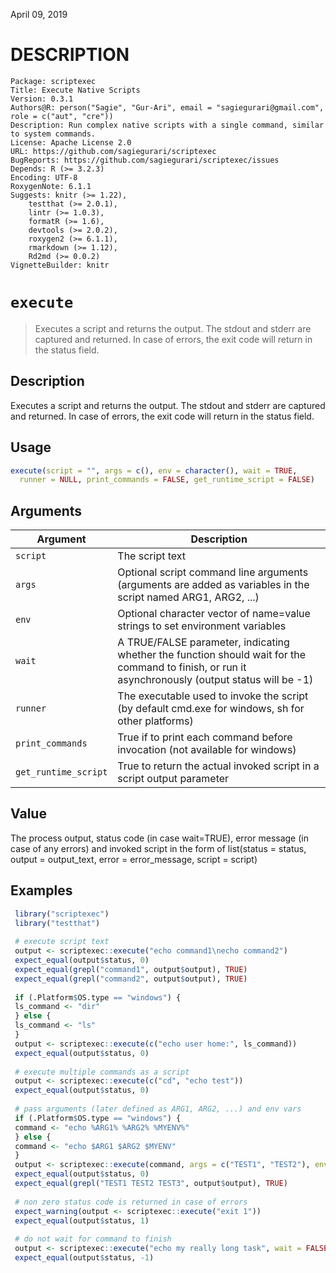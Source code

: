 

<!-- toc -->

April 09, 2019

# DESCRIPTION

```
Package: scriptexec
Title: Execute Native Scripts
Version: 0.3.1
Authors@R: person("Sagie", "Gur-Ari", email = "sagiegurari@gmail.com", role = c("aut", "cre"))
Description: Run complex native scripts with a single command, similar to system commands.
License: Apache License 2.0
URL: https://github.com/sagiegurari/scriptexec
BugReports: https://github.com/sagiegurari/scriptexec/issues
Depends: R (>= 3.2.3)
Encoding: UTF-8
RoxygenNote: 6.1.1
Suggests: knitr (>= 1.22),
    testthat (>= 2.0.1),
    lintr (>= 1.0.3),
    formatR (>= 1.6),
    devtools (>= 2.0.2),
    roxygen2 (>= 6.1.1),
    rmarkdown (>= 1.12),
    Rd2md (>= 0.0.2)
VignetteBuilder: knitr
```


# `execute`
> Executes a script and returns the output.
 The stdout and stderr are captured and returned.
 In case of errors, the exit code will return in the status field.

## Description


 Executes a script and returns the output.
 The stdout and stderr are captured and returned.
 In case of errors, the exit code will return in the status field.


## Usage

```r
execute(script = "", args = c(), env = character(), wait = TRUE,
  runner = NULL, print_commands = FALSE, get_runtime_script = FALSE)
```


## Arguments

Argument      |Description
------------- |----------------
```script```     |     The script text
```args```     |     Optional script command line arguments (arguments are added as variables in the script named ARG1, ARG2, ...)
```env```     |     Optional character vector of name=value strings to set environment variables
```wait```     |     A TRUE/FALSE parameter, indicating whether the function should wait for the command to finish, or run it asynchronously (output status will be -1)
```runner```     |     The executable used to invoke the script (by default cmd.exe for windows, sh for other platforms)
```print_commands```     |     True if to print each command before invocation (not available for windows)
```get_runtime_script```     |     True to return the actual invoked script in a script output parameter

## Value


 The process output, status code (in case wait=TRUE), error message (in case of any errors) and invoked script in the form of list(status = status, output = output_text, error = error_message, script = script)


## Examples

```r 
 library("scriptexec")
 library("testthat")
 
 # execute script text
 output <- scriptexec::execute("echo command1\necho command2")
 expect_equal(output$status, 0)
 expect_equal(grepl("command1", output$output), TRUE)
 expect_equal(grepl("command2", output$output), TRUE)
 
 if (.Platform$OS.type == "windows") {
 ls_command <- "dir"
 } else {
 ls_command <- "ls"
 }
 output <- scriptexec::execute(c("echo user home:", ls_command))
 expect_equal(output$status, 0)
 
 # execute multiple commands as a script
 output <- scriptexec::execute(c("cd", "echo test"))
 expect_equal(output$status, 0)
 
 # pass arguments (later defined as ARG1, ARG2, ...) and env vars
 if (.Platform$OS.type == "windows") {
 command <- "echo %ARG1% %ARG2% %MYENV%"
 } else {
 command <- "echo $ARG1 $ARG2 $MYENV"
 }
 output <- scriptexec::execute(command, args = c("TEST1", "TEST2"), env = c("MYENV=TEST3"))
 expect_equal(output$status, 0)
 expect_equal(grepl("TEST1 TEST2 TEST3", output$output), TRUE)
 
 # non zero status code is returned in case of errors
 expect_warning(output <- scriptexec::execute("exit 1"))
 expect_equal(output$status, 1)
 
 # do not wait for command to finish
 output <- scriptexec::execute("echo my really long task", wait = FALSE)
 expect_equal(output$status, -1)
 ``` 

